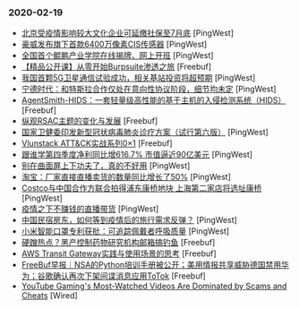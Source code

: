 ### 2020-02-19

* [北京受疫情影响较大文化企业可延缴社保至7月底](https://www.pingwest.com/w/205410) [PingWest]
* [豪威发布旗下首款6400万像素CIS传感器](https://www.pingwest.com/w/205408) [PingWest]
* [全国首个鲲鹏产业学院在线揭牌、网上开班](https://www.pingwest.com/w/205407) [PingWest]
* [【精品公开课】从零开始Burpsuite渗透之旅](https://www.freebuf.com/news/227650.html) [Freebuf]
* [我国首颗5G卫星通信试验成功，相关基站投资将超预期](https://www.pingwest.com/w/205402) [PingWest]
* [宁德时代：和特斯拉合作仅处在意向性协议阶段，细节均未定](https://www.pingwest.com/w/205400) [PingWest]
* [AgentSmith-HIDS：一套轻量级高性能的基于主机的入侵检测系统（HIDS）](https://www.freebuf.com/articles/system/226496.html) [Freebuf]
* [纵观RSAC主题的变化与发展](https://www.freebuf.com/articles/network/227562.html) [Freebuf]
* [国家卫健委印发新型冠状病毒肺炎诊疗方案（试行第六版）](https://www.pingwest.com/w/205392) [PingWest]
* [Vlunstack ATT&CK实战系列0×1](https://www.freebuf.com/articles/web/226497.html) [Freebuf]
* [跟谁学第四季度净利同比增616.7% 市值逼近90亿美元](https://www.pingwest.com/w/205388) [PingWest]
* [别在曲面屏上下功夫了，真的不好用](https://www.pingwest.com/a/205386) [PingWest]
* [淘宝：厂家直接直播卖货的数量同比增长了50%](https://www.pingwest.com/w/205384) [PingWest]
* [Costco与中国合作方联合拍得浦东康桥地块 上海第二家店将选址康桥](https://www.pingwest.com/w/205379) [PingWest]
* [疫情之下不赚钱的直播带货](https://www.pingwest.com/a/205200) [PingWest]
* [中国民宿房东，如何等到疫情后的旅行需求反弹？](https://www.pingwest.com/a/205183) [PingWest]
* [小米智能口罩专利获批：可追踪佩戴者呼吸质量](https://www.pingwest.com/w/205372) [PingWest]
* [硬蹭热点？黑产控制药物研究机构邮箱搞钓鱼](https://www.freebuf.com/articles/system/226746.html) [Freebuf]
* [AWS Transit Gateway实践与使用场景的思考](https://www.freebuf.com/articles/network/226889.html) [Freebuf]
* [FreeBuf早报｜NSA的Python培训手册被公开；美用情报共享威胁德国禁用华为；谷歌确认再次下架间谍消息应用ToTok](https://www.freebuf.com/news/227568.html) [Freebuf]
* [YouTube Gaming's Most-Watched Videos Are Dominated by Scams and Cheats](https://www.wired.com/story/youtube-gaming-scams-cheats-livestreams) [Wired]
